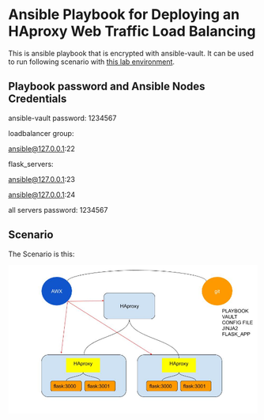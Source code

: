 # Ansible Playbook for Deploying an HAproxy Web Traffic Load Balancing
This is ansible playbook that is encrypted with ansible-vault. It can be used to run following scenario with [this lab environment](https://github.com/amirhne/flask-haproxy-scenario-lab).

## Playbook password and Ansible Nodes Credentials
ansible-vault password: 1234567


loadbalancer group:

ansible@127.0.0.1:22

flask_servers:

ansible@127.0.0.1:23

ansible@127.0.0.1:24

all servers password: 1234567

## Scenario
The Scenario is this:

![Scenario Pic](https://github.com/amirhne/flask-haproxy-scenario-playbook/blob/master/scenario.jpg)
